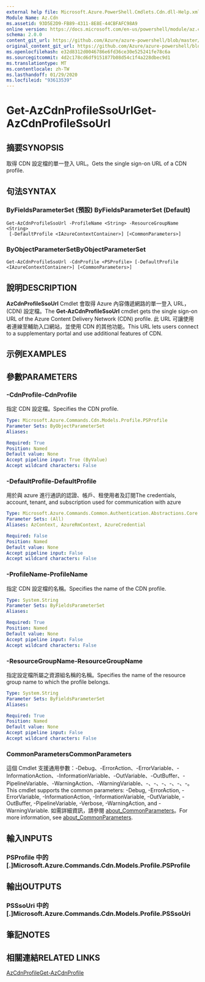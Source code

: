 ```yaml
---
external help file: Microsoft.Azure.PowerShell.Cmdlets.Cdn.dll-Help.xml
Module Name: Az.Cdn
ms.assetid: 93D5E2D9-FB89-4311-8E8E-44CBFAFC98A9
online version: https://docs.microsoft.com/en-us/powershell/module/az.cdn/get-azcdnprofilessourl
schema: 2.0.0
content_git_url: https://github.com/Azure/azure-powershell/blob/master/src/Cdn/Cdn/help/Get-AzCdnProfileSsoUrl.md
original_content_git_url: https://github.com/Azure/azure-powershell/blob/master/src/Cdn/Cdn/help/Get-AzCdnProfileSsoUrl.md
ms.openlocfilehash: e32d8312d0046786e6fd36ce30e525241fe78c6a
ms.sourcegitcommit: 4d2c178cd6df9151877b08d54c1f4a228dbec9d1
ms.translationtype: MT
ms.contentlocale: zh-TW
ms.lasthandoff: 01/29/2020
ms.locfileid: "93613539"
---
```

# <span data-ttu-id="f7636-101">Get-AzCdnProfileSsoUrl</span><span class="sxs-lookup"><span data-stu-id="f7636-101">Get-AzCdnProfileSsoUrl</span></span>

## <span data-ttu-id="f7636-102">摘要</span><span class="sxs-lookup"><span data-stu-id="f7636-102">SYNOPSIS</span></span>
<span data-ttu-id="f7636-103">取得 CDN 設定檔的單一登入 URL。</span><span class="sxs-lookup"><span data-stu-id="f7636-103">Gets the single sign-on URL of a CDN profile.</span></span>

## <span data-ttu-id="f7636-104">句法</span><span class="sxs-lookup"><span data-stu-id="f7636-104">SYNTAX</span></span>

### <span data-ttu-id="f7636-105">ByFieldsParameterSet (預設) </span><span class="sxs-lookup"><span data-stu-id="f7636-105">ByFieldsParameterSet (Default)</span></span>
```
Get-AzCdnProfileSsoUrl -ProfileName <String> -ResourceGroupName <String>
 [-DefaultProfile <IAzureContextContainer>] [<CommonParameters>]
```

### <span data-ttu-id="f7636-106">ByObjectParameterSet</span><span class="sxs-lookup"><span data-stu-id="f7636-106">ByObjectParameterSet</span></span>
```
Get-AzCdnProfileSsoUrl -CdnProfile <PSProfile> [-DefaultProfile <IAzureContextContainer>] [<CommonParameters>]
```

## <span data-ttu-id="f7636-107">說明</span><span class="sxs-lookup"><span data-stu-id="f7636-107">DESCRIPTION</span></span>
<span data-ttu-id="f7636-108">**AzCdnProfileSsoUrl** Cmdlet 會取得 Azure 內容傳遞網路的單一登入 URL， (CDN) 設定檔。</span><span class="sxs-lookup"><span data-stu-id="f7636-108">The **Get-AzCdnProfileSsoUrl** cmdlet gets the single sign-on URL of the Azure Content Delivery Network (CDN) profile.</span></span>
<span data-ttu-id="f7636-109">此 URL 可讓使用者連線至輔助入口網站，並使用 CDN 的其他功能。</span><span class="sxs-lookup"><span data-stu-id="f7636-109">This URL lets users connect to a supplementary portal and use additional features of  CDN.</span></span>

## <span data-ttu-id="f7636-110">示例</span><span class="sxs-lookup"><span data-stu-id="f7636-110">EXAMPLES</span></span>

## <span data-ttu-id="f7636-111">參數</span><span class="sxs-lookup"><span data-stu-id="f7636-111">PARAMETERS</span></span>

### <span data-ttu-id="f7636-112">-CdnProfile</span><span class="sxs-lookup"><span data-stu-id="f7636-112">-CdnProfile</span></span>
<span data-ttu-id="f7636-113">指定 CDN 設定檔。</span><span class="sxs-lookup"><span data-stu-id="f7636-113">Specifies the CDN profile.</span></span>

```yaml
Type: Microsoft.Azure.Commands.Cdn.Models.Profile.PSProfile
Parameter Sets: ByObjectParameterSet
Aliases:

Required: True
Position: Named
Default value: None
Accept pipeline input: True (ByValue)
Accept wildcard characters: False
```

### <span data-ttu-id="f7636-114">-DefaultProfile</span><span class="sxs-lookup"><span data-stu-id="f7636-114">-DefaultProfile</span></span>
<span data-ttu-id="f7636-115">用於與 azure 進行通訊的認證、帳戶、租使用者及訂閱</span><span class="sxs-lookup"><span data-stu-id="f7636-115">The credentials, account, tenant, and subscription used for communication with azure</span></span>

```yaml
Type: Microsoft.Azure.Commands.Common.Authentication.Abstractions.Core.IAzureContextContainer
Parameter Sets: (All)
Aliases: AzContext, AzureRmContext, AzureCredential

Required: False
Position: Named
Default value: None
Accept pipeline input: False
Accept wildcard characters: False
```

### <span data-ttu-id="f7636-116">-ProfileName</span><span class="sxs-lookup"><span data-stu-id="f7636-116">-ProfileName</span></span>
<span data-ttu-id="f7636-117">指定 CDN 設定檔的名稱。</span><span class="sxs-lookup"><span data-stu-id="f7636-117">Specifies the name of the CDN profile.</span></span>

```yaml
Type: System.String
Parameter Sets: ByFieldsParameterSet
Aliases:

Required: True
Position: Named
Default value: None
Accept pipeline input: False
Accept wildcard characters: False
```

### <span data-ttu-id="f7636-118">-ResourceGroupName</span><span class="sxs-lookup"><span data-stu-id="f7636-118">-ResourceGroupName</span></span>
<span data-ttu-id="f7636-119">指定設定檔所屬之資源組名稱的名稱。</span><span class="sxs-lookup"><span data-stu-id="f7636-119">Specifies the name of the resource group name to which the profile belongs.</span></span>

```yaml
Type: System.String
Parameter Sets: ByFieldsParameterSet
Aliases:

Required: True
Position: Named
Default value: None
Accept pipeline input: False
Accept wildcard characters: False
```

### <span data-ttu-id="f7636-120">CommonParameters</span><span class="sxs-lookup"><span data-stu-id="f7636-120">CommonParameters</span></span>
<span data-ttu-id="f7636-121">這個 Cmdlet 支援通用參數：-Debug、-ErrorAction、-ErrorVariable、-InformationAction、-InformationVariable、-OutVariable、-OutBuffer、-PipelineVariable、-WarningAction、-WarningVariable、-、-、-、-、-、-。</span><span class="sxs-lookup"><span data-stu-id="f7636-121">This cmdlet supports the common parameters: -Debug, -ErrorAction, -ErrorVariable, -InformationAction, -InformationVariable, -OutVariable, -OutBuffer, -PipelineVariable, -Verbose, -WarningAction, and -WarningVariable.</span></span> <span data-ttu-id="f7636-122">如需詳細資訊，請參閱 [about_CommonParameters](https://go.microsoft.com/fwlink/?LinkID=113216)。</span><span class="sxs-lookup"><span data-stu-id="f7636-122">For more information, see [about_CommonParameters](https://go.microsoft.com/fwlink/?LinkID=113216).</span></span>

## <span data-ttu-id="f7636-123">輸入</span><span class="sxs-lookup"><span data-stu-id="f7636-123">INPUTS</span></span>

### <span data-ttu-id="f7636-124">PSProfile 中的 [.]</span><span class="sxs-lookup"><span data-stu-id="f7636-124">Microsoft.Azure.Commands.Cdn.Models.Profile.PSProfile</span></span>

## <span data-ttu-id="f7636-125">輸出</span><span class="sxs-lookup"><span data-stu-id="f7636-125">OUTPUTS</span></span>

### <span data-ttu-id="f7636-126">PSSsoUri 中的 [.]</span><span class="sxs-lookup"><span data-stu-id="f7636-126">Microsoft.Azure.Commands.Cdn.Models.Profile.PSSsoUri</span></span>

## <span data-ttu-id="f7636-127">筆記</span><span class="sxs-lookup"><span data-stu-id="f7636-127">NOTES</span></span>

## <span data-ttu-id="f7636-128">相關連結</span><span class="sxs-lookup"><span data-stu-id="f7636-128">RELATED LINKS</span></span>

[<span data-ttu-id="f7636-129">AzCdnProfile</span><span class="sxs-lookup"><span data-stu-id="f7636-129">Get-AzCdnProfile</span></span>](./Get-AzCdnProfile.md)


